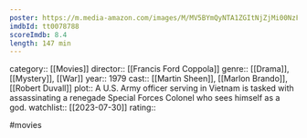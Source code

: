 ```yaml
---
poster: https://m.media-amazon.com/images/M/MV5BYmQyNTA1ZGItNjZjMi00NzFlLWEzMWEtNWMwN2Q2MjJhYzEyXkEyXkFqcGdeQXVyMjUzOTY1NTc@._V1_SX300.jpg
imdbId: tt0078788
scoreImdb: 8.4
length: 147 min
---
```


category:: [[Movies]]
director:: [[Francis Ford Coppola]]
genre:: [[Drama]], [[Mystery]], [[War]]
year:: 1979
cast:: [[Martin Sheen]], [[Marlon Brando]], [[Robert Duvall]]
plot:: A U.S. Army officer serving in Vietnam is tasked with assassinating a renegade Special Forces Colonel who sees himself as a god.
watchlist:: [[2023-07-30]]
rating::

#movies 

